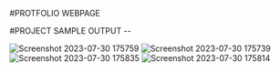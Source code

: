 #PROTFOLIO WEBPAGE

#PROJECT SAMPLE OUTPUT --

![Screenshot 2023-07-30 175759](https://github.com/Rudra267/PortfolioWebpage/assets/122002449/c876a95e-1dbc-4cbf-8e6c-b83d4aa6a7d8)
![Screenshot 2023-07-30 175739](https://github.com/Rudra267/PortfolioWebpage/assets/122002449/56bf2703-45cc-4465-8ba9-d2171f668fe8)
![Screenshot 2023-07-30 175835](https://github.com/Rudra267/PortfolioWebpage/assets/122002449/5eaeab5b-c7d3-40d3-9b8e-8e42af7f0586)
![Screenshot 2023-07-30 175814](https://github.com/Rudra267/PortfolioWebpage/assets/122002449/761b024d-e099-4a54-89d1-f7fd3658b360)

